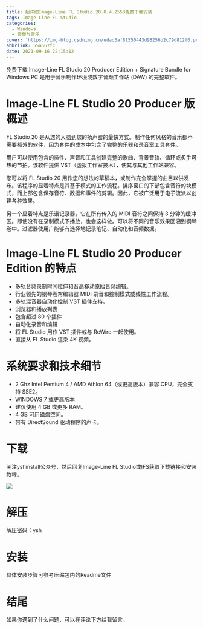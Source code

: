 ```yaml
---
title: 超详细Image-Line FL Studio 20.8.4.2553免费下载安装
tags: Image-Line FL Studio
categories:
  - Windows
  - 音频与音乐
cover: 'https://img-blog.csdnimg.cn/edad3af81550443d98256b2c79d812f0.png'
abbrlink: 55a567fc
date: 2021-09-16 22:15:12
---
```


免费下载 Image-Line FL Studio 20 Producer Edition + Signature Bundle for Windows PC 是用于音乐制作环境或数字音频工作站 (DAW) 的完整软件。

# Image-Line FL Studio 20 Producer 版概述
FL Studio 20 是从您的大脑到您的扬声器的最快方式。制作任何风格的音乐都不需要额外的软件，因为套件的成本中包含了完整的乐器和录音室工具套件。

用户可以使用包含的插件、声音和工具创建完整的歌曲、背景音轨、循环或炙手可热的节拍。该软件提供 VST（虚拟工作室技术），使其与其他工作站兼容。

您可以将 FL Studio 20 用作您的想法的草稿本，或制作完全掌握的曲目以供发布。该程序的显着特点是其基于模式的工作流程。排序窗口的下部包含音符的块模式，而上部包含保存音符、数据和事件的剪辑。因此，它被广泛用于电子流派以创建各种效果。

另一个显着特点是乐谱记录器，它在所有传入的 MIDI 音符之间保持 3 分钟的缓冲区。即使没有在录制模式下播放，也会这样做。可以将不同的音乐效果回溯到钢琴卷中。过滤器使用户能够有选择地记录笔记、自动​​化和音频数据。

# Image-Line FL Studio 20 Producer Edition 的特点
- 多轨音频录制时间拉伸和音高移动原始音频编辑。
- 行业领先的钢琴卷帘编辑器 MIDI 录音和控制模式或线性工作流程。
- 多轨混音器自动化控制 VST 插件支持。
- 浏览器和播放列表
- 包含超过 80 个插件
- 自动化录音和编辑
- 将 FL Studio 用作 VST 插件或与 ReWire 一起使用。
- 直接从 FL Studio 渲染 4K 视频。

# 系统要求和技术细节
- 2 Ghz Intel Pentium 4 / AMD Athlon 64（或更高版本）兼容 CPU，完全支持 SSE2。
- WINDOWS 7 或更高版本
- 建议使用 4 GB 或更多 RAM。
- 4 GB 可用磁盘空间。
- 带有 DirectSound 驱动程序的声卡。

# 下载
关注yshinstall公众号，然后回复Image-Line FL Studio或IFS获取下载链接和安装教程。

![](https://img-blog.csdnimg.cn/f824f9d6c4ca40549a3d02de1938c17c.jpg#pic_center)

# 解压
解压密码：ysh

# 安装
具体安装步骤可参考压缩包内的Readme文件

# 结尾
如果你遇到了什么问题，可以在评论下方给我留言。

